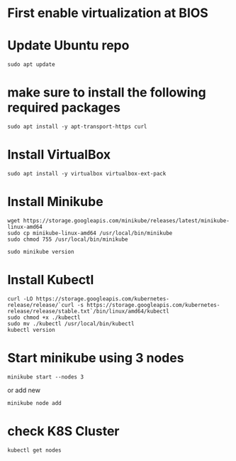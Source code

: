 # First enable virtualization at BIOS

# Update Ubuntu repo
```
sudo apt update
```
# make sure to install the following required packages
```
sudo apt install -y apt-transport-https curl
```
# Install VirtualBox
```
sudo apt install -y virtualbox virtualbox-ext-pack
```
# Install Minikube
```
wget https://storage.googleapis.com/minikube/releases/latest/minikube-linux-amd64
sudo cp minikube-linux-amd64 /usr/local/bin/minikube
sudo chmod 755 /usr/local/bin/minikube

sudo minikube version
```
# Install Kubectl
```
curl -LO https://storage.googleapis.com/kubernetes-release/release/`curl -s https://storage.googleapis.com/kubernetes-release/release/stable.txt`/bin/linux/amd64/kubectl
sudo chmod +x ./kubectl
sudo mv ./kubectl /usr/local/bin/kubectl
kubectl version
```
# Start minikube using 3 nodes
```
minikube start --nodes 3
```
or add new 
```
minikube node add
```
# check K8S Cluster
```
kubectl get nodes
```

